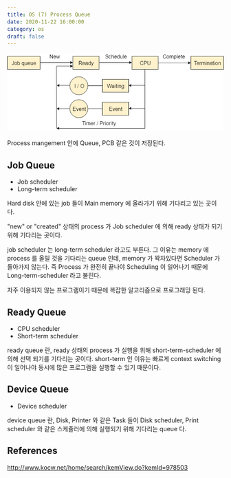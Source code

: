 ```yaml
---
title: OS (7) Process Queue
date: 2020-11-22 16:00:00
category: os
draft: false
---
```


![](./images/2020-11-22-queue.png)

Process mangement 안에 Queue, PCB 같은 것이 저장된다.

## Job Queue

- Job scheduler
- Long-term scheduler

Hard disk 안에 있는 job 들이 Main memory 에 올라가기 위해 기다리고 있는 곳이다.

"new" or "created" 상태의 process 가 Job scheduler 에 의해 ready 상태가 되기 위해 기다리는 곳이다.

job scheduler 는 long-term scheduler 라고도 부른다. 그 이유는 memory 에 process 를 올릴 것을 기다리는 queue 인데, memory 가 꽉차있다면 Scheduler 가 돌아가지 않는다. 즉 Process 가 완전히 끝나야 Scheduling 이 일어나기 때문에 Long-term-scheduler 라고 불린다.

자주 이용되지 않는 프로그램이기 때문에 복잡한 알고리즘으로 프로그래밍 된다.

## Ready Queue

- CPU scheduler
- Short-term scheduler

ready queue 란, ready 상태의 process 가 실행을 위해 short-term-scheduler 에 의해 선택 되기를 기다리는 곳이다. short-term 인 이유는 빠르게 context switching 이 일어나야 동시에 많은 프로그램을 실행할 수 있기 때문이다.

## Device Queue

- Device scheduler

device queue 란, Disk, Printer 와 같은 Task 들이 Disk scheduler, Print scheduler 와 같은 스케쥴러에 의해 실행되기 위해 기다리는 queue 다.

## References

http://www.kocw.net/home/search/kemView.do?kemId=978503
